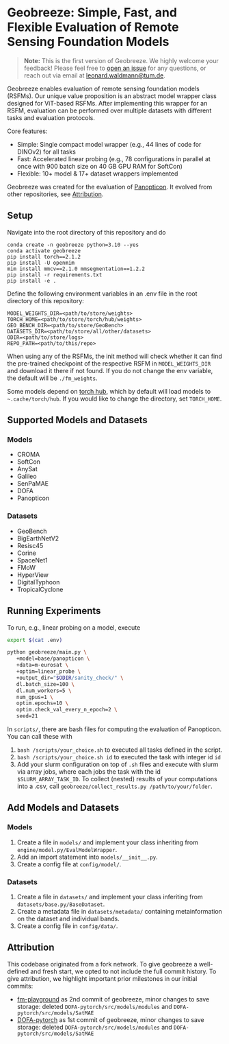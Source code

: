 # Geobreeze: Simple, Fast, and Flexible Evaluation of Remote Sensing Foundation Models

> **Note:** This is the first version of Geobreeze. We highly welcome your feedback! Please feel free to [open an issue](https://github.com/Panopticon-FM/geobreeze/issues) for any questions, or reach out via email at [leonard.waldmann@tum.de](mailto:leonard.waldmann@tum.de).

Geobreeze enables evaluation of remote sensing foundation models (RSFMs). Our unique value proposition is an abstract model wrapper class designed for ViT-based RSFMs. After implementing this wrapper for an RSFM, evaluation can be performed over multiple datasets with different tasks and evaluation protocols.

Core features:
- Simple: Single compact model wrapper (e.g., 44 lines of code for DINOv2) for all tasks
- Fast: Accelerated linear probing (e.g., 78 configurations in parallel at once with 900 batch size on 40 GB GPU RAM for SoftCon)
- Flexible: 10+ model & 17+ dataset wrappers implemented

Geobreeze was created for the evaluation of [Panopticon](https://github.com/Panopticon-FM/panopticon). It evolved from other repositories, see [Attribution](#attribution).

## Setup

Navigate into the root directory of this repository and do
```
conda create -n geobreeze python=3.10 --yes
conda activate geobreeze
pip install torch==2.1.2
pip install -U openmim
mim install mmcv==2.1.0 mmsegmentation==1.2.2
pip install -r requirements.txt
pip install -e .
```

Define the following environment variables in an .env file in the root directory of this repository:
```shell
MODEL_WEIGHTS_DIR=<path/to/store/weights>
TORCH_HOME=<path/to/store/torch/hub/weights>
GEO_BENCH_DIR=<path/to/store/GeoBench>
DATASETS_DIR=<path/to/store/all/other/datasets>
ODIR=<path/to/store/logs>
REPO_PATH=<path/to/this/repo>
```

When using any of the RSFMs, the init method will check whether it can find the pre-trained checkpoint of the respective RSFM in `MODEL_WEIGHTS_DIR` and download it there if not found. If you do not change the env variable, the default will be `./fm_weights`.

Some models depend on [torch hub](https://pytorch.org/docs/stable/hub.html#where-are-my-downloaded-models-saved), which by default will load models to `~.cache/torch/hub`. If you would like to change the directory, set `TORCH_HOME`.



## Supported Models and Datasets

### Models
- CROMA
- SoftCon
- AnySat
- Galileo
- SenPaMAE
- DOFA
- Panopticon

### Datasets
- GeoBench
- BigEarthNetV2
- Resisc45
- Corine
- SpaceNet1
- FMoW
- HyperView
- DigitalTyphoon
- TropicalCyclone




## Running Experiments

To run, e.g., linear probing on a model, execute

```bash
export $(cat .env)

python geobreeze/main.py \
   +model=base/panopticon \
   +data=m-eurosat \
   +optim=linear_probe \
   +output_dir="$ODIR/sanity_check/" \
   dl.batch_size=100 \
   dl.num_workers=5 \
   num_gpus=1 \
   optim.epochs=10 \
   optim.check_val_every_n_epoch=2 \
   seed=21 
```
In `scripts/`, there are bash files for computing the evaluation of Panopticon. You can call these with
1. `bash /scripts/your_choice.sh` to executed all tasks defined in the script.
2. `bash /scripts/your_choice.sh id` to executed the task with integer id `id`
3. Add your slurm configuration on top of `.sh` files and execute with slurm via array jobs, where each jobs the task with the id `$SLURM_ARRAY_TASK_ID`.
To collect (nested) results of your computations into a .csv, call `geobreeze/collect_results.py /path/to/your/folder`.

## Add Models and Datasets
### Models
1. Create a file in `models/` and implement your class inheriting from `engine/model.py/EvalModelWrapper`.
2. Add an import statement into `models/__init__.py`.
3. Create a config file at `config/model/`.

### Datasets
1. Create a file in `datasets/` and implement your class inferiting from `datasets/base.py/BaseDataset`.
2. Create a metadata file in `datasets/metadata/` containing metainformation on the dataset and individual bands.
3. Create a config file in `config/data/`.

## Attribution

This codebase originated from a fork network. To give geobreeze a well-defined and fresh start, we opted to not include the full commit history. To give attribution, we highlight important prior milestones in our initial commits:
- [fm-playground](https://github.com/ando-shah/fm-playground/tree/ecfa7b8c04f28f62ec01a4f7fe8ff8be8c5f53a5) as 2nd commit of geobreeze, minor changes to save storage: deleted `DOFA-pytorch/src/models/modules` and `DOFA-pytorch/src/models/SatMAE`
- [DOFA-pytorch](https://github.com/xiong-zhitong/DOFA-pytorch/tree/b915a2f6d2983c04fd08a270a09e5032e9eb91a9) as 1st commit of geobreeze, minor changes to save storage: deleted `DOFA-pytorch/src/models/modules` and `DOFA-pytorch/src/models/SatMAE`
